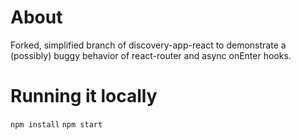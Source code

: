 # About

Forked, simplified branch of discovery-app-react to demonstrate a (possibly) buggy behavior of react-router and async onEnter hooks.

# Running it locally

`npm install`
`npm start`

